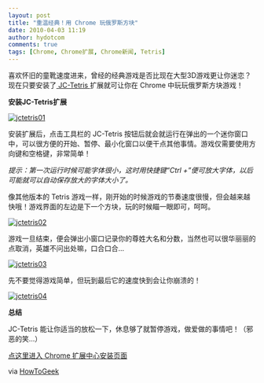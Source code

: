 ```yaml
---
layout: post
title: "重温经典！用 Chrome 玩俄罗斯方块"
date: 2010-04-03 11:19
author: hydotcom
comments: true
tags: [Chrome, Chrome扩展, Chrome新闻, Tetris]
---
```

喜欢怀旧的童靴速度进来，曾经的经典游戏是否比现在大型3D游戏更让你迷恋？现在只要安装了[ JC-Tetris ](https://chrome.google.com/extensions/detail/kclamdhifhemnofkjmjhapmhpcjgchdg)扩展就可让你在 Chrome 中玩玩俄罗斯方块游戏！

**安装JC-Tetris扩展**

<a href="http://img.chromi.org/2010/04/jctetris01.png">![](http://img.chromi.org/2010/04/jctetris01-453x550.png "jctetris01")</a>

安装扩展后，点击工具栏的 JC-Tetris 按钮后就会就运行在弹出的一个迷你窗口中，可以很方便的开始、暂停、最小化窗口以便干点其他事情。游戏仅需要使用方向键和空格键，非常简单！

*提示：第一次运行时候可能字体很小，这时用快捷键“Ctrl +”便可放大字体，以后可能就可以自动保存放大的字体大小了。*

像其他版本的 Tetris 游戏一样，刚开始的时候游戏的节奏速度很慢，但会越来越快哦！游戏界面的左边是下一个方块，玩的时候瞄一眼即可，呵呵。<!--more-->

<a href="http://img.chromi.org/2010/04/jctetris02.png">![](http://img.chromi.org/2010/04/jctetris02-443x550.png "jctetris02")</a>

游戏一旦结束，便会弹出小窗口记录你的尊姓大名和分数，当然也可以很华丽丽的点取消，英雄不问出处嘛，口合口合...

<a href="http://img.chromi.org/2010/04/jctetris03.png">![](http://img.chromi.org/2010/04/jctetris03.png "jctetris03")</a>

先不要觉得游戏简单，但玩到最后它的速度快到会让你崩溃的！

<a href="http://img.chromi.org/2010/04/jctetris04.png">![](http://img.chromi.org/2010/04/jctetris04-443x550.png "jctetris04")</a>

**总结**

 JC-Tetris 能让你适当的放松一下，休息够了就暂停游戏，做爱做的事情吧！（邪恶的笑...）

[点这里进入 Chrome 扩展中心安装页面](https://chrome.google.com/extensions/detail/kclamdhifhemnofkjmjhapmhpcjgchdg)

via [HowToGeek](http://www.howtogeek.com/howto/14026/friday-fun-play-tetris-in-google-chrome/)

